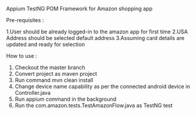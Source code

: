 Appium TestNG POM Framework for Amazon shopping app 

Pre-requisites :

1.User should be already logged-in to the amazon app for first time
2.USA Address should be selected default address
3.Assuming card details are updated and ready for selection

How to use :
  
   1. Checkout the master branch
   2. Convert project as maven project
   3. Run command mvn clean install
   4. Change device name capability as per the connected android device in Controller.java
   5. Run appium command in the background
   6. Run the com.amazon.tests.TestAmazonFlow.java as TestNG test
